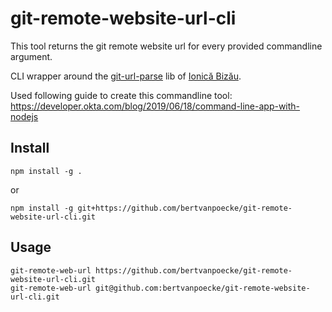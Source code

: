 # git-remote-website-url-cli

This tool returns the git remote website url for every provided commandline argument.

CLI wrapper around the [git-url-parse](https://github.com/IonicaBizau/git-url-parse) lib of [Ionică Bizău](https://github.com/IonicaBizau).

Used following guide to create this commandline tool: https://developer.okta.com/blog/2019/06/18/command-line-app-with-nodejs

## Install

```
npm install -g .
```

or

```
npm install -g git+https://github.com/bertvanpoecke/git-remote-website-url-cli.git
```

## Usage

```
git-remote-web-url https://github.com/bertvanpoecke/git-remote-website-url-cli.git
git-remote-web-url git@github.com:bertvanpoecke/git-remote-website-url-cli.git
```